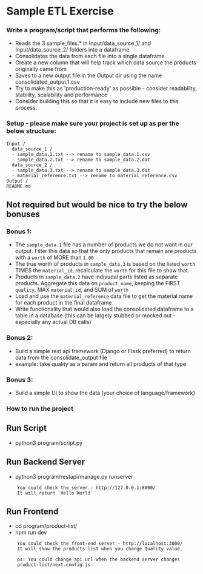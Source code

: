 # Sample ETL Exercise
### Write a program/script that performs the following:
* Reads the 3 sample_files.* in Input/data_source_1/ and Input/data_source_2/ folders into a dataframe
* Consolidates the data from each file into a single dataframe
* Create a new column that will help track which data source the products originally came from
* Saves to a new output file in the Output dir using the name consolidated_output.1.csv
* Try to make this as 'production-ready' as possible - consider readability, stability, scalability and performance
* Consider building this so that it is easy to include new files to this process.

### Setup - please make sure your project is set up as per the below structure:
```
Input /
  data_source_1 /
  - sample_data.1.txt --> rename to sample_data.1.csv
  - sample_data.2.txt --> rename to sample_data.2.dat
  data_source_2 /
  - sample_data.3.txt --> rename to sample_data.3.dat
  - material_reference.txt --> rename to material_reference.csv
Output /
README.md
```

## Not required but would be nice to try the below bonuses

### Bonus 1:
* The `sample_data.1` file has a number of products we do not want in our output. Filter this data so that the only products that remain are products with a `worth` of MORE than `1.00`
* The true worth of products in `sample_data.3` is based on the listed `worth` TIMES the `material_id`, recalculate the `worth` for this file to show that.
* Products in `sample_data.2` have indivudal parts listed as separate products. Aggregate this data on `product_name`, keeping the FIRST `quality`, MAX `material_id`, and SUM of `worth`
* Load and use the `material_reference` data file to get the material name for each product in the final dataframe
* Write functionality that would also load the consolidated dataframe to a table in a database (this can be largely stubbed or mocked out - especially any actual DB calls)

### Bonus 2:
* Build a simple rest api framework (Django or Flask preferred) to return data from the consolidate_output file
* example: take quality as a param and return all products of that type

### Bonus 3:
* Build a simple UI to show the data (your choice of language/framework)

### How to run the project
## Run Script
* python3 program/script.py

## Run Backend Server
* python3 program/restapi/manage.py runserver
```
    You could check the server - http://127.0.0.1:8000/
    It will return `Hello World`
```

## Run Frontend
* cd program/product-list/
* npm run dev
```
    You could check the front-end server - http://localhost:3000/
    It will show the products list when you change Quality value.
    
    ps: You could change api url when the backend server changes
    product-list/next.config.js
```
